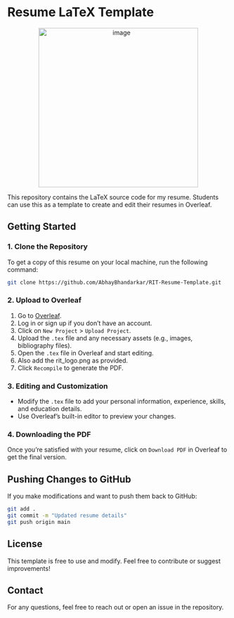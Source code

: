 # Resume LaTeX Template

<p align="center">
  <img src="https://github.com/user-attachments/assets/abd4adc8-c7a2-455f-81c4-20ae4b3a5130" width="363" alt="image">
</p>


This repository contains the LaTeX source code for my resume. Students can use this as a template to create and edit their resumes in Overleaf.

## Getting Started

### 1. Clone the Repository

To get a copy of this resume on your local machine, run the following command:

```sh
git clone https://github.com/AbhayBhandarkar/RIT-Resume-Template.git
```

### 2. Upload to Overleaf

1. Go to [Overleaf](https://www.overleaf.com/).
2. Log in or sign up if you don’t have an account.
3. Click on `New Project` > `Upload Project`.
4. Upload the `.tex` file and any necessary assets (e.g., images, bibliography files).
5. Open the `.tex` file in Overleaf and start editing.
6. Also add the rit_logo.png as provided. 
7. Click `Recompile` to generate the PDF.

### 3. Editing and Customization

- Modify the `.tex` file to add your personal information, experience, skills, and education details.
- Use Overleaf’s built-in editor to preview your changes.

### 4. Downloading the PDF

Once you’re satisfied with your resume, click on `Download PDF` in Overleaf to get the final version.

## Pushing Changes to GitHub

If you make modifications and want to push them back to GitHub:

```sh
git add .
git commit -m "Updated resume details"
git push origin main
```

## License
This template is free to use and modify. Feel free to contribute or suggest improvements!

## Contact
For any questions, feel free to reach out or open an issue in the repository.
